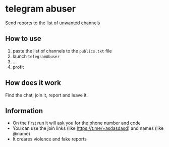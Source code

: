 # telegram abuser

Send reports to the list of unwanted channels

## How to use

1. paste the list of channels to the `publics.txt` file
2. launch `telegramAbuser`
3. ...
4. profit

## How does it work

Find the chat, join it, report and leave it.

## Information

* On the first run it will ask you for the phone number and code
* You can use the join links (like https://t.me/+asdasdasd) and names (like @name)
* It creares  violence and fake reports
